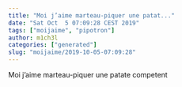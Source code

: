 ```yaml
---
title: "Moi j’aime marteau-piquer une patat..."
date: "Sat Oct  5 07:09:28 CEST 2019"
tags: ["moijaime", "pipotron"]
author: m1ch3l
categories: ["generated"]
slug: "moijaime/2019-10-05-07:09:28"
---
```


Moi j’aime marteau-piquer une patate competent
